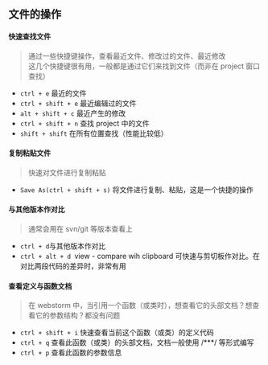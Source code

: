 ## 文件的操作

#### 快速查找文件 
> 通过一些快捷键操作，查看最近文件、修改过的文件、最近修改 <br>
> 这几个快捷键很有用，一般都是通过它们来找到文件（而非在 project 窗口查找）

* `ctrl + e` 最近的文件
* `ctrl + shift + e` 最近编辑过的文件
* `alt + shift + c` 最近产生的修改
* `ctrl + shift + n` 查找 project 中的文件
* `shift + shift` 在所有位置查找（性能比较低）


#### 复制粘贴文件
> 快速对文件进行复制粘贴

* `Save As(ctrl + shift + s)` 将文件进行复制、粘贴，这是一个快捷的操作


#### 与其他版本作对比
> 通常会用在 svn/git 等版本查看上

* `ctrl + d`与其他版本作对比 
* `ctrl + alt + d `view - compare wih clipboard 可快速与剪切板作对比。在对比两段代码的差异时，非常有用


#### 查看定义与函数文档
> 在 webstorm 中，当引用一个函数（或类时），想查看它的头部文档？想查看它的参数结构？都没有问题

* `ctrl + shift + i` 快速查看当前这个函数（或类）的定义代码
* `ctrl + q` 查看此函数（或类）的头部文档，文档一般使用 /***/ 等形式编写
* `ctrl + p` 查看此函数的参数信息


